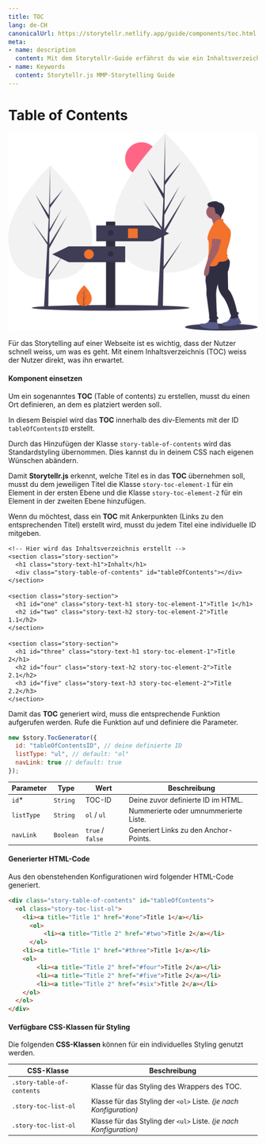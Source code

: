 ```yaml
---
title: TOC
lang: de-CH
canonicalUrl: https://storytellr.netlify.app/guide/components/toc.html
meta:
- name: description
  content: Mit dem Storytellr-Guide erfährst du wie ein Inhaltsverzeichnis erstellt werden kann.
- name: Keywords
  content: Storytellr.js MMP-Storytelling Guide
---
```


# Table of Contents
![Table of Contents in Storytellr.js](../../assets/illustration/undraw_road_sign.svg)

Für das Storytelling auf einer Webseite ist es wichtig, dass der Nutzer schnell weiss, um was es geht. Mit einem Inhaltsverzeichnis (TOC)
weiss der Nutzer direkt, was ihn erwartet.

#### Komponent einsetzen
Um ein sogenanntes **TOC** (Table of contents) zu erstellen, musst du einen Ort definieren, an dem es platziert werden soll.

In diesem Beispiel wird das **TOC** innerhalb des div-Elements mit der ID `tableOfContentsID` erstellt.

Durch das Hinzufügen der Klasse `story-table-of-contents` wird das Standardstyling übernommen. Dies kannst du
in deinem CSS nach eigenen Wünschen abändern.

Damit **Storytellr.js** erkennt, welche Titel es in das **TOC** übernehmen soll, musst du dem jeweiligen Titel die Klasse
`story-toc-element-1` für ein Element in der ersten Ebene und die Klasse `story-toc-element-2` für ein Element in der zweiten Ebene hinzufügen.

Wenn du möchtest, dass ein **TOC** mit Ankerpunkten (Links zu den entsprechenden Titel) erstellt wird, musst du jedem Titel eine individuelle ID mitgeben.
```html{4,8-9,13-15}
<!-- Hier wird das Inhaltsverzeichnis erstellt -->
<section class="story-section">
  <h1 class="story-text-h1">Inhalt</h1>
  <div class="story-table-of-contents" id="tableOfContents"></div>
</section>
 
<section class="story-section">
  <h1 id="one" class="story-text-h1 story-toc-element-1">Title 1</h1>
  <h2 id="two" class="story-text-h2 story-toc-element-2">Title 1.1</h2>
</section>

<section class="story-section">
  <h1 id="three" class="story-text-h1 story-toc-element-1">Title 2</h1>
  <h2 id="four" class="story-text-h2 story-toc-element-2">Title 2.1</h2>
  <h3 id="five" class="story-text-h3 story-toc-element-2">Title 2.2</h3>
</section>
```

Damit das **TOC** generiert wird, muss die entsprechende Funktion aufgerufen werden. Rufe die Funktion auf und definiere die Parameter.

```js
new $story.TocGenerator({
  id: "tableOfContentsID", // deine definierte ID
  listType: "ul", // default: "ol" 
  navLink: true // default: true
});
```

| Parameter        | Type     | Wert  | Beschreibung
| ------------- | ------------- | ------------- |------------- |
| `id`<span class="required-star">*</span> | `String` | TOC-ID| Deine zuvor definierte ID im HTML. |
| `listType`      |  `String`  | `ol` / `ul` | Nummerierte  oder umnummerierte Liste. |
| `navLink` | `Boolean`  |  `true` / `false` | Generiert Links zu den Anchor-Points. |

#### Generierter HTML-Code
Aus den obenstehenden Konfigurationen wird folgender HTML-Code generiert.
```html
<div class="story-table-of-contents" id="tableOfContents">
  <ol class="story-toc-list-ol">
    <li><a title="Title 1" href="#one">Title 1</a></li>
      <ol>
          <li><a title="Title 2" href="#two">Title 2</a></li>
      </ol>
    <li><a title="Title 1" href="#three">Title 1</a></li>
    <ol>
        <li><a title="Title 2" href="#four">Title 2</a></li>
        <li><a title="Title 2" href="#five">Title 2</a></li>
        <li><a title="Title 2" href="#six">Title 2</a></li>
    </ol>
  </ol>
</div>
```

#### Verfügbare CSS-Klassen für Styling
Die folgenden **CSS-Klassen** können für ein individuelles Styling genutzt werden.

| CSS-Klasse | Beschreibung |
| ------------- | ------------- |
| `.story-table-of-contents` | Klasse für das Styling des Wrappers des TOC. |
| `.story-toc-list-ol` | Klasse für das Styling der `<ol>` Liste. *(je nach Konfiguration)* |
| `.story-toc-list-ol` | Klasse für das Styling der `<ul>` Liste. *(je nach Konfiguration)*|
